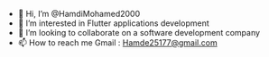 - 👋 Hi, I’m @HamdiMohamed2000
- 👀 I’m interested in Flutter applications development
- 💞️ I’m looking to collaborate on a software development company
- 📫 How to reach me Gmail : Hamde25177@gmail.com

<!---
HamdiMohamed2000/HamdiMohamed2000 is a ✨ special ✨ repository because its `README.md` (this file) appears on your GitHub profile.
You can click the Preview link to take a look at your changes.
--->
